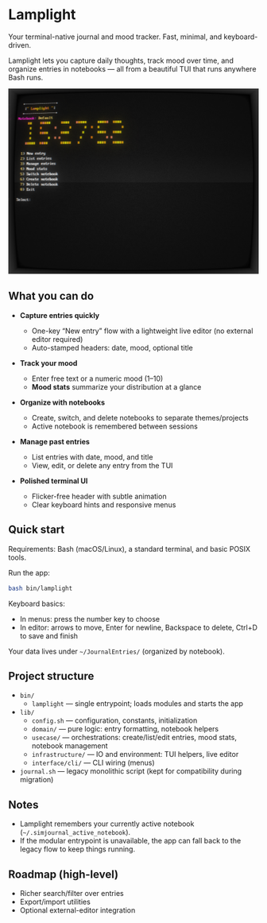 # Lamplight

Your terminal-native journal and mood tracker. Fast, minimal, and keyboard-driven.

Lamplight lets you capture daily thoughts, track mood over time, and organize entries in notebooks — all from a beautiful TUI that runs anywhere Bash runs.

![Lamplight main interface](lib/docs/images/main_interface.png)

## What you can do

- **Capture entries quickly**
  - One-key “New entry” flow with a lightweight live editor (no external editor required)
  - Auto-stamped headers: date, mood, optional title

- **Track your mood**
  - Enter free text or a numeric mood (1–10)
  - **Mood stats** summarize your distribution at a glance

- **Organize with notebooks**
  - Create, switch, and delete notebooks to separate themes/projects
  - Active notebook is remembered between sessions

- **Manage past entries**
  - List entries with date, mood, and title
  - View, edit, or delete any entry from the TUI

- **Polished terminal UI**
  - Flicker-free header with subtle animation
  - Clear keyboard hints and responsive menus

## Quick start

Requirements: Bash (macOS/Linux), a standard terminal, and basic POSIX tools.

Run the app:

```bash
bash bin/lamplight
```

Keyboard basics:

- In menus: press the number key to choose
- In editor: arrows to move, Enter for newline, Backspace to delete, Ctrl+D to save and finish

Your data lives under `~/JournalEntries/` (organized by notebook).

## Project structure

- `bin/`
  - `lamplight` — single entrypoint; loads modules and starts the app
- `lib/`
  - `config.sh` — configuration, constants, initialization
  - `domain/` — pure logic: entry formatting, notebook helpers
  - `usecase/` — orchestrations: create/list/edit entries, mood stats, notebook management
  - `infrastructure/` — IO and environment: TUI helpers, live editor
  - `interface/cli/` — CLI wiring (menus)
- `journal.sh` — legacy monolithic script (kept for compatibility during migration)

## Notes

- Lamplight remembers your currently active notebook (`~/.simjournal_active_notebook`).
- If the modular entrypoint is unavailable, the app can fall back to the legacy flow to keep things running.

## Roadmap (high-level)

- Richer search/filter over entries
- Export/import utilities
- Optional external-editor integration
